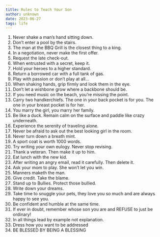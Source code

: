 ```yaml
---
title: Rules to Teach Your Son
author: unknown
date: 2023-06-27
tags: life
---
```


1. Never shake a man’s hand sitting down.
2. Don’t enter a pool by the stairs.
3. The man at the BBQ Grill is the closest thing to a king.
4. In a negotiation, never make the first offer.
5. Request the late check-out.
6. When entrusted with a secret, keep it.
7. Hold your heroes to a higher standard.
8. Return a borrowed car with a full tank of gas.
9. Play with passion or don’t play at all…
10. When shaking hands, grip firmly and look them in the eye.
11. Don’t let a wishbone grow where a backbone should be.
12. If you need music on the beach, you’re missing the point.
13. Carry two handkerchiefs. The one in your back pocket is for you. The one in your breast pocket is for her.
14. You marry the girl, you marry her family.
15. Be like a duck. Remain calm on the surface and paddle like crazy underneath.
16. Experience the serenity of traveling alone.
17. Never be afraid to ask out the best looking girl in the room.
18. Never turn down a breath mint.
19. A sport coat is worth 1000 words.
20. Try writing your own eulogy. Never stop revising.
21. Thank a veteran. Then make it up to him.
22. Eat lunch with the new kid.
23. After writing an angry email, read it carefully. Then delete it.
24. Ask your mom to play. She won’t let you win.
25. Manners maketh the man.
26. Give credit. Take the blame.
27. Stand up to Bullies. Protect those bullied.
28. Write down your dreams.
29. Take time to snuggle your pets, they love you so much and are always happy to see you.
30. Be confident and humble at the same time.
31. If ever in doubt, remember whose son you are and REFUSE to just be ordinary!
32. In all things lead by example not explanation.
33. Dress how you want to be addressed
34. BE BLESSED BY BEING A BLESSING
